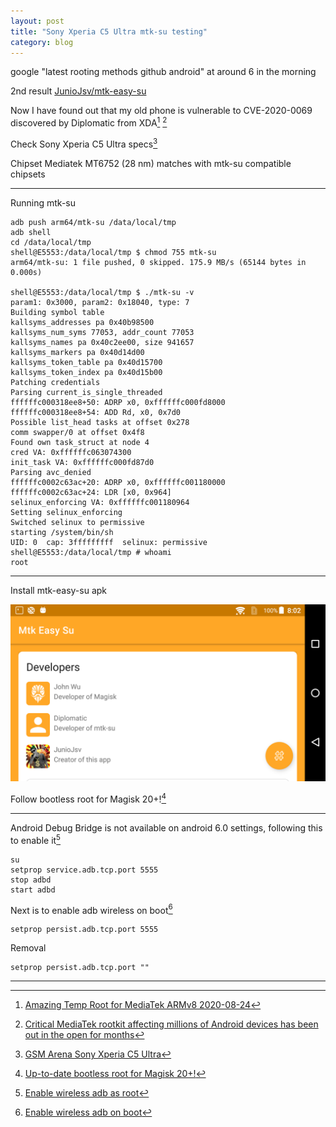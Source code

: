```yaml
---
layout: post
title: "Sony Xperia C5 Ultra mtk-su testing"
category: blog
---
```


google "latest rooting methods github android" at around 6 in the morning

2nd result [JunioJsv/mtk-easy-su](https://github.com/JunioJsv/mtk-easy-su)

Now I have found out that my old phone is vulnerable to CVE-2020-0069 discovered by Diplomatic from XDA[^1] [^2]

Check Sony Xperia C5 Ultra specs[^3]

Chipset Mediatek MT6752 (28 nm) matches with mtk-su compatible chipsets

---

Running mtk-su

```
adb push arm64/mtk-su /data/local/tmp
adb shell
cd /data/local/tmp
shell@E5553:/data/local/tmp $ chmod 755 mtk-su
arm64/mtk-su: 1 file pushed, 0 skipped. 175.9 MB/s (65144 bytes in 0.000s)

shell@E5553:/data/local/tmp $ ./mtk-su -v                                      
param1: 0x3000, param2: 0x18040, type: 7
Building symbol table
kallsyms_addresses pa 0x40b98500
kallsyms_num_syms 77053, addr_count 77053
kallsyms_names pa 0x40c2ee00, size 941657
kallsyms_markers pa 0x40d14d00
kallsyms_token_table pa 0x40d15700
kallsyms_token_index pa 0x40d15b00
Patching credentials
Parsing current_is_single_threaded
ffffffc000318ee8+50: ADRP x0, 0xffffffc000fd8000
ffffffc000318ee8+54: ADD Rd, x0, 0x7d0
Possible list_head tasks at offset 0x278
comm swapper/0 at offset 0x4f8
Found own task_struct at node 4
cred VA: 0xffffffc063074300
init_task VA: 0xffffffc000fd87d0
Parsing avc_denied
ffffffc0002c63ac+20: ADRP x0, 0xffffffc001180000
ffffffc0002c63ac+24: LDR [x0, 0x964]
selinux_enforcing VA: 0xffffffc001180964
Setting selinux_enforcing
Switched selinux to permissive
starting /system/bin/sh
UID: 0  cap: 3fffffffff  selinux: permissive  
shell@E5553:/data/local/tmp # whoami
root
```

---

Install mtk-easy-su apk

![](/img/2021-06-11/1.png)

Follow bootless root for Magisk 20+![^4]

---

Android Debug Bridge is not available on android 6.0 settings, following this to enable it[^5]

```
su
setprop service.adb.tcp.port 5555
stop adbd
start adbd
```

Next is to enable adb wireless on boot[^6] 

```
setprop persist.adb.tcp.port 5555
```

Removal

```
setprop persist.adb.tcp.port ""
```

---

[^1]: [Amazing Temp Root for MediaTek ARMv8 2020-08-24](https://forum.xda-developers.com/t/amazing-temp-root-for-mediatek-armv8-2020-08-24.3922213/)
[^2]: [Critical MediaTek rootkit affecting millions of Android devices has been out in the open for months](https://www.xda-developers.com/mediatek-su-rootkit-exploit/)
[^3]: [GSM Arena Sony Xperia C5 Ultra](https://www.gsmarena.com/sony_xperia_c5_ultra-7463.php)
[^4]: [Up-to-date bootless root for Magisk 20+!](https://forum.xda-developers.com/t/amazing-temp-root-for-mediatek-armv8-2020-08-24.3922213/post-82081703)
[^5]: [Enable wireless adb as root](https://stackoverflow.com/a/31327918/10025507)
[^6]: [Enable wireless adb on boot](https://stackoverflow.com/a/34219466/10025507)
